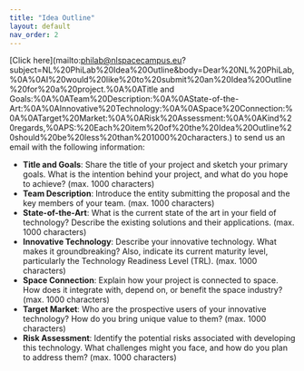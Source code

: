 ```yaml
---
title: "Idea Outline"
layout: default
nav_order: 2
---
```


[Click here](mailto:philab@nlspacecampus.eu?subject=NL%20PhiLab%20Idea%20Outline&body=Dear%20NL%20PhiLab,%0A%0AI%20would%20like%20to%20submit%20an%20Idea%20Outline%20for%20a%20project.%0A%0ATitle and Goals:%0A%0ATeam%20Description:%0A%0AState-of-the-Art:%0A%0AInnovative%20Technology:%0A%0ASpace%20Connection:%0A%0ATarget%20Market:%0A%0ARisk%20Assessment:%0A%0AKind%20regards,%0APS:%20Each%20item%20of%20the%20Idea%20Outline%20should%20be%20less%20than%201000%20characters.) to send us an email with the following information:

- **Title and Goals**: Share the title of your project and sketch your primary goals. What is the intention behind your project, and what do you hope to achieve? (max. 1000 characters)
- **Team Description**: Introduce the entity submitting the proposal and the key members of your team. (max. 1000 characters)
- **State-of-the-Art**: What is the current state of the art in your field of technology? Describe the existing solutions and their applications. (max. 1000 characters)
- **Innovative Technology**: Describe your innovative technology. What makes it groundbreaking? Also, indicate its current maturity level, particularly the Technology Readiness Level (TRL). (max. 1000 characters)
- **Space Connection**: Explain how your project is connected to space. How does it integrate with, depend on, or benefit the space industry? (max. 1000 characters)
- **Target Market**: Who are the prospective users of your innovative technology? How do you bring unique value to them? (max. 1000 characters)
- **Risk Assessment**: Identify the potential risks associated with developing this technology. What challenges might you face, and how do you plan to address them? (max. 1000 characters)